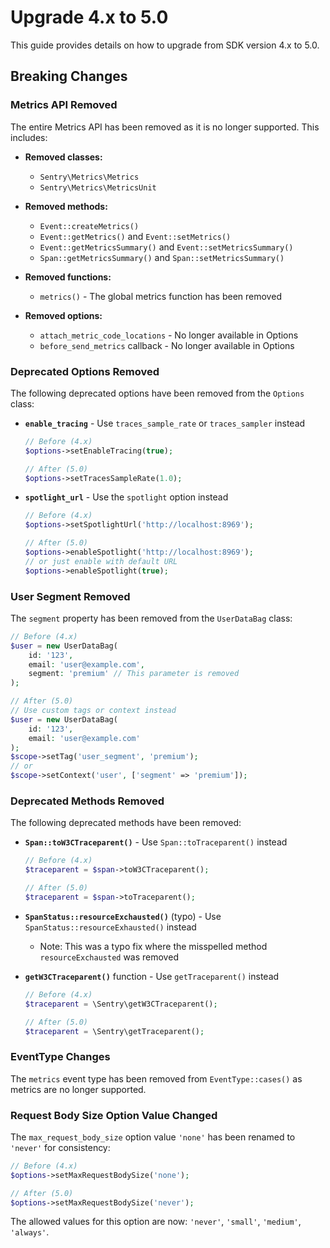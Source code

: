 # Upgrade 4.x to 5.0

This guide provides details on how to upgrade from SDK version 4.x to 5.0.

## Breaking Changes

### Metrics API Removed

The entire Metrics API has been removed as it is no longer supported. This includes:

- **Removed classes:**
  - `Sentry\Metrics\Metrics`
  - `Sentry\Metrics\MetricsUnit`

- **Removed methods:**
  - `Event::createMetrics()`
  - `Event::getMetrics()` and `Event::setMetrics()`
  - `Event::getMetricsSummary()` and `Event::setMetricsSummary()`
  - `Span::getMetricsSummary()` and `Span::setMetricsSummary()`

- **Removed functions:**
  - `metrics()` - The global metrics function has been removed

- **Removed options:**
  - `attach_metric_code_locations` - No longer available in Options
  - `before_send_metrics` callback - No longer available in Options

### Deprecated Options Removed

The following deprecated options have been removed from the `Options` class:

- **`enable_tracing`** - Use `traces_sample_rate` or `traces_sampler` instead
  ```php
  // Before (4.x)
  $options->setEnableTracing(true);
  
  // After (5.0)
  $options->setTracesSampleRate(1.0);
  ```

- **`spotlight_url`** - Use the `spotlight` option instead
  ```php
  // Before (4.x)
  $options->setSpotlightUrl('http://localhost:8969');
  
  // After (5.0)
  $options->enableSpotlight('http://localhost:8969');
  // or just enable with default URL
  $options->enableSpotlight(true);
  ```

### User Segment Removed

The `segment` property has been removed from the `UserDataBag` class:

```php
// Before (4.x)
$user = new UserDataBag(
    id: '123',
    email: 'user@example.com',
    segment: 'premium' // This parameter is removed
);

// After (5.0)
// Use custom tags or context instead
$user = new UserDataBag(
    id: '123',
    email: 'user@example.com'
);
$scope->setTag('user_segment', 'premium');
// or
$scope->setContext('user', ['segment' => 'premium']);
```

### Deprecated Methods Removed

The following deprecated methods have been removed:

- **`Span::toW3CTraceparent()`** - Use `Span::toTraceparent()` instead
  ```php
  // Before (4.x)
  $traceparent = $span->toW3CTraceparent();
  
  // After (5.0)
  $traceparent = $span->toTraceparent();
  ```

- **`SpanStatus::resourceExchausted()`** (typo) - Use `SpanStatus::resourceExhausted()` instead
  - Note: This was a typo fix where the misspelled method `resourceExchausted` was removed

- **`getW3CTraceparent()`** function - Use `getTraceparent()` instead
  ```php
  // Before (4.x)
  $traceparent = \Sentry\getW3CTraceparent();
  
  // After (5.0)
  $traceparent = \Sentry\getTraceparent();
  ```

### EventType Changes

The `metrics` event type has been removed from `EventType::cases()` as metrics are no longer supported.

### Request Body Size Option Value Changed

The `max_request_body_size` option value `'none'` has been renamed to `'never'` for consistency:

```php
// Before (4.x)
$options->setMaxRequestBodySize('none');

// After (5.0)
$options->setMaxRequestBodySize('never');
```

The allowed values for this option are now: `'never'`, `'small'`, `'medium'`, `'always'`.
